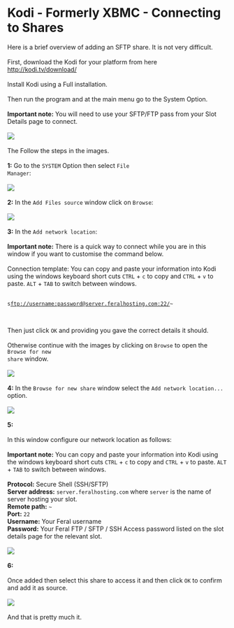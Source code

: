 <h1>Kodi - Formerly XBMC - Connecting to Shares</h1>

        
Here is a brief overview of adding an SFTP share. It is not very difficult.<br>
<br>
First, download the Kodi for your platform from here <a href="http://kodi.tv/download/">http:&#x2F;&#x2F;kodi.tv&#x2F;download&#x2F;</a><br>
<br>
Install Kodi using a Full installation.<br>
<br>
Then run the program and at the main menu go to the System Option.<br>
<br>
<strong>Important note:</strong> You will need to use your SFTP&#x2F;FTP pass from your Slot Details page to connect.<br>
<br>
<img src="https://raw.github.com/feralhosting/feralfilehosting/master/Feral%20Wiki/General/Your%20Feral%20slot%20is%20active%20-%20Part%201%20-%20The%20Account%20Manager/02%20slot%20detail%201.png"><br>
<br>
The Follow the steps in the images.<br>
<br>
<strong>1:</strong> Go to the <code>SYSTEM</code> Option then select <code>File Manager</code>:<br>
<br>
<img src="https://raw.githubusercontent.com/feralhosting/feralfilehosting/master/Feral%20Wiki/Other%20software/Kodi%20-%20Formerly%20XBMC%20-%20Connecting%20to%20Shares/1.png"><br>
<br>
<strong>2:</strong> In the <code>Add Files source</code> window click on <code>Browse</code>:<br>
<br>
<img src="https://raw.githubusercontent.com/feralhosting/feralfilehosting/master/Feral%20Wiki/Other%20software/Kodi%20-%20Formerly%20XBMC%20-%20Connecting%20to%20Shares/2.png"><br>
<br>
<strong>3:</strong> In the <code>Add network location</code>:<br>
<br>
 <strong>Important note:</strong> There is a quick way to connect while you are in this window if you want to customise the command below.<br>
<br>
Connection template: You can copy and paste your information into Kodi using the windows keyboard short cuts <code>CTRL</code> + <code>c</code> to copy and <code>CTRL</code> + <code>v</code> to paste. <code>ALT</code> + <code>TAB</code> to switch between windows.<br>
<br>
<pre><code>s<a href="ftp://username:password@server.feralhosting.com:22/">ftp:&#x2F;&#x2F;username:password@server.feralhosting.com:22&#x2F;</a>~</code></pre><br>
Then just click <code>OK</code> and providing you gave the correct details it should.<br>
<br>
Otherwise continue with the images by clicking on <code>Browse</code> to open the <code>Browse for new share</code> window.<br>
<br>
<img src="https://raw.githubusercontent.com/feralhosting/feralfilehosting/master/Feral%20Wiki/Other%20software/Kodi%20-%20Formerly%20XBMC%20-%20Connecting%20to%20Shares/3.png"><br>
<br>
<strong>4:</strong> In the <code>Browse for new share</code> window select the <code>Add network location...</code> option.<br>
<br>
<img src="https://raw.githubusercontent.com/feralhosting/feralfilehosting/master/Feral%20Wiki/Other%20software/Kodi%20-%20Formerly%20XBMC%20-%20Connecting%20to%20Shares/4.png"><br>
<br>
<strong>5:</strong><br>
<br>
In this window configure our network location as follows:<br>
<br>
 <strong>Important note:</strong> You can copy and paste your information into Kodi using the windows keyboard short cuts <code>CTRL</code> + <code>c</code> to copy and <code>CTRL</code> + <code>v</code> to paste. <code>ALT</code> + <code>TAB</code> to switch between windows.<br>
<br>
<strong>Protocol:</strong> Secure Shell (SSH&#x2F;SFTP)<br>
<strong>Server address:</strong> <code>server.feralhosting.com</code> where <code>server</code> is the name of server hosting your slot.<br>
<strong>Remote path:</strong> <code>~</code><br>
<strong>Port:</strong> <code>22</code><br>
<strong>Username:</strong> Your Feral username<br>
<strong>Password:</strong> Your Feral FTP &#x2F; SFTP &#x2F; SSH Access password listed on the slot details page for the relevant slot.<br>
<br>
<img src="https://raw.githubusercontent.com/feralhosting/feralfilehosting/master/Feral%20Wiki/Other%20software/Kodi%20-%20Formerly%20XBMC%20-%20Connecting%20to%20Shares/5.png"><br>
<br>
<strong>6:</strong><br>
<br>
Once added then select this share to access it and then click <code>OK</code> to confirm and add it as source.<br>
<br>
<img src="https://raw.githubusercontent.com/feralhosting/feralfilehosting/master/Feral%20Wiki/Other%20software/Kodi%20-%20Formerly%20XBMC%20-%20Connecting%20to%20Shares/6.png"><br>
<br>
And that is pretty much it.<br>
<br>
